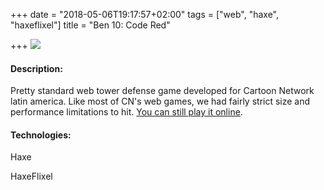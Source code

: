 +++
date = "2018-05-06T19:17:57+02:00"
tags = ["web", "haxe", "haxeflixel"]
title = "Ben 10: Code Red"

+++
![](/uploads/2018/05/30/ben10.png)

#### Description:

Pretty standard web tower defense game developed for Cartoon Network latin america. Like most of CN's web games, we had fairly strict size and performance limitations to hit. [You can still play it online](http://kids.poki.com/en/g/ben-10-omniverse-code-red).

#### Technologies:

Haxe

HaxeFlixel